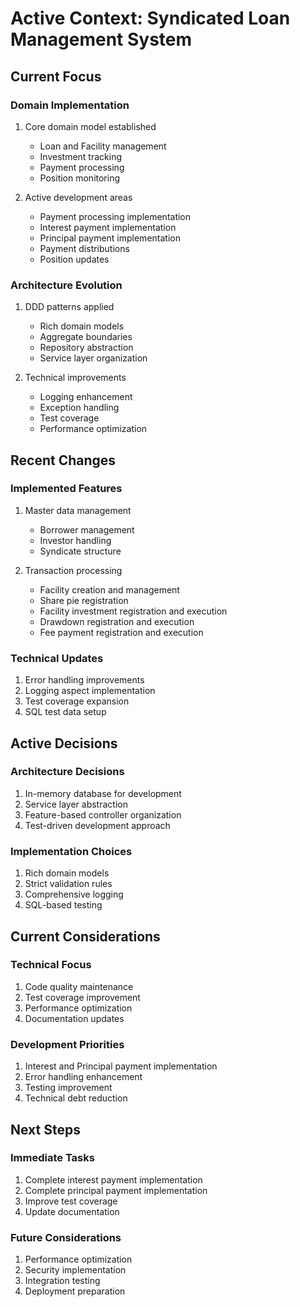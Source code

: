 # Active Context: Syndicated Loan Management System

## Current Focus

### Domain Implementation
1. Core domain model established
   - Loan and Facility management
   - Investment tracking
   - Payment processing
   - Position monitoring

2. Active development areas
   - Payment processing implementation
   - Interest payment implementation
   - Principal payment implementation
   - Payment distributions
   - Position updates

### Architecture Evolution
1. DDD patterns applied
   - Rich domain models
   - Aggregate boundaries
   - Repository abstraction
   - Service layer organization

2. Technical improvements
   - Logging enhancement
   - Exception handling
   - Test coverage
   - Performance optimization

## Recent Changes

### Implemented Features
1. Master data management
   - Borrower management
   - Investor handling
   - Syndicate structure

2. Transaction processing
   - Facility creation and management
   - Share pie registration
   - Facility investment registration and execution
   - Drawdown registration and execution
   - Fee payment registration and execution

### Technical Updates
1. Error handling improvements
2. Logging aspect implementation
3. Test coverage expansion
4. SQL test data setup

## Active Decisions

### Architecture Decisions
1. In-memory database for development
2. Service layer abstraction
3. Feature-based controller organization
4. Test-driven development approach

### Implementation Choices
1. Rich domain models
2. Strict validation rules
3. Comprehensive logging
4. SQL-based testing

## Current Considerations

### Technical Focus
1. Code quality maintenance
2. Test coverage improvement
3. Performance optimization
4. Documentation updates

### Development Priorities
1. Interest and Principal payment implementation
2. Error handling enhancement
3. Testing improvement
4. Technical debt reduction

## Next Steps

### Immediate Tasks
1. Complete interest payment implementation
2. Complete principal payment implementation
3. Improve test coverage
4. Update documentation

### Future Considerations
1. Performance optimization
2. Security implementation
3. Integration testing
4. Deployment preparation
